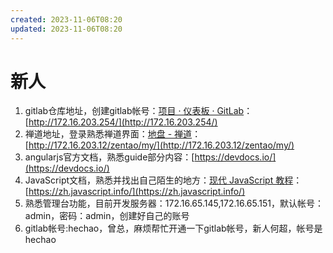 ```yaml
---
created: 2023-11-06T08:20
updated: 2023-11-06T08:20
---
```

# 新人

1. gitlab仓库地址，创建gitlab帐号：[项目 · 仪表板 · GitLab](http://172.16.203.254/)：[http://172.16.203.254/](http://172.16.203.254/)
2. 禅道地址，登录熟悉禅道界面：[地盘 - 禅道](http://172.16.203.12/zentao/my/)：[http://172.16.203.12/zentao/my/](http://172.16.203.12/zentao/my/)
3. angularjs官方文档，熟悉guide部分内容：[https://devdocs.io/](https://devdocs.io/)
4. JavaScript文档，熟悉并找出自己陌生的地方：[现代 JavaScript 教程](https://zh.javascript.info/)：[https://zh.javascript.info/](https://zh.javascript.info/)
5. 熟悉管理台功能，目前开发服务器：172.16.65.145,172.16.65.151，默认帐号：admin，密码：admin，创建好自己的账号
6. gitlab帐号:hechao，曾总，麻烦帮忙开通一下gitlab帐号，新人何超，帐号是hechao